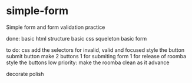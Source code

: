 # simple-form
Simple form and form validation practice

done:
basic html structure
basic css squeleton
basic form 

to do:
css
    add the selectors for invalid, valid and focused
    style the button submit button
    make 2 buttons
        1 for submiting form
        1 for release of roomba
        style the buttons
    low priority: make the roomba clean as it advance

decorate
    polish